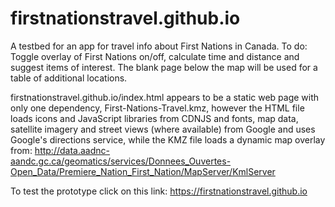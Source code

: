 # firstnationstravel.github.io

A testbed for an app for travel info about First Nations in Canada. To do: Toggle overlay of First Nations on/off, calculate time and distance and suggest items of interest. The blank page below the map will be used for a table of additional locations.

firstnationstravel.github.io/index.html appears to be a static web page with only one dependency, First-Nations-Travel.kmz, however the HTML file loads icons and JavaScript libraries from CDNJS and fonts, map data, satellite imagery and street views (where available) from Google and uses Google's directions service, while the KMZ file loads a dynamic map overlay from: http://data.aadnc-aandc.gc.ca/geomatics/services/Donnees_Ouvertes-Open_Data/Premiere_Nation_First_Nation/MapServer/KmlServer

To test the prototype click on this link: https://firstnationstravel.github.io
